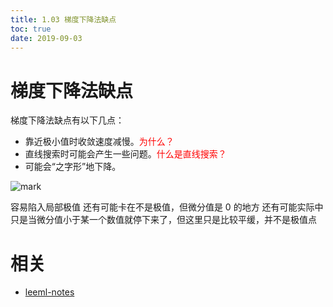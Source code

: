 ```yaml
---
title: 1.03 梯度下降法缺点
toc: true
date: 2019-09-03
---
```


# 梯度下降法缺点

梯度下降法缺点有以下几点：

- 靠近极小值时收敛速度减慢。<span style="color:red;">为什么？</span>
- 直线搜索时可能会产生一些问题。<span style="color:red;">什么是直线搜索？</span>
- 可能会“之字形”地下降。


![mark](http://images.iterate.site/blog/image/20190818/ehxhCRXvcy0T.png?imageslim)

容易陷入局部极值
还有可能卡在不是极值，但微分值是 0 的地方
还有可能实际中只是当微分值小于某一个数值就停下来了，但这里只是比较平缓，并不是极值点







# 相关

- [leeml-notes](https://github.com/datawhalechina/leeml-notes)
